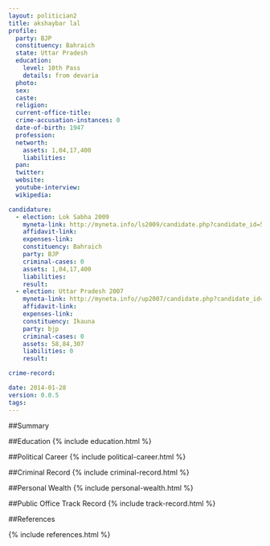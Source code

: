 ```yaml
---
layout: politician2
title: akshaybar lal
profile: 
  party: BJP
  constituency: Bahraich
  state: Uttar Pradesh
  education: 
    level: 10th Pass
    details: from devaria
  photo: 
  sex: 
  caste: 
  religion: 
  current-office-title: 
  crime-accusation-instances: 0
  date-of-birth: 1947
  profession: 
  networth: 
    assets: 1,04,17,400
    liabilities: 
  pan: 
  twitter: 
  website: 
  youtube-interview: 
  wikipedia: 

candidature: 
  - election: Lok Sabha 2009
    myneta-link: http://myneta.info/ls2009/candidate.php?candidate_id=5727
    affidavit-link: 
    expenses-link: 
    constituency: Bahraich 
    party: BJP
    criminal-cases: 0
    assets: 1,04,17,400
    liabilities: 
    result:  
  - election: Uttar Pradesh 2007
    myneta-link: http://myneta.info//up2007/candidate.php?candidate_id=268
    affidavit-link: 
    expenses-link: 
    constituency: Ikauna 
    party: bjp
    criminal-cases: 0
    assets: 58,84,307
    liabilities: 0
    result:  

crime-record: 

date: 2014-01-28
version: 0.0.5
tags: 
---
```

##Summary


##Education
{% include education.html %}


##Political Career
{% include political-career.html %}


##Criminal Record
{% include criminal-record.html %}


##Personal Wealth
{% include personal-wealth.html %}


##Public Office Track Record
{% include track-record.html %}


##References


{% include references.html %}